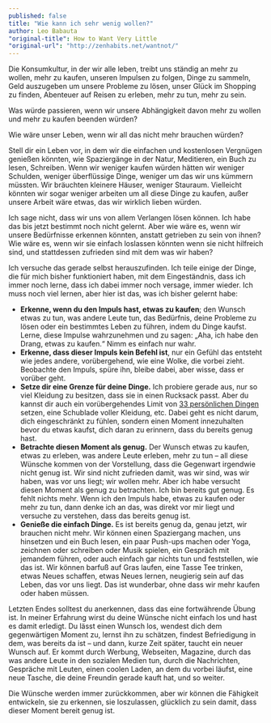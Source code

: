 ```yaml
---
published: false
title: "Wie kann ich sehr wenig wollen?"
author: Leo Babauta
"original-title": How to Want Very Little
"original-url": "http://zenhabits.net/wantnot/"
---
```


Die Konsumkultur, in der wir alle leben, treibt uns ständig an mehr zu wollen, mehr zu kaufen, unseren Impulsen zu folgen, Dinge zu sammeln, Geld auszugeben um unsere Probleme zu lösen, unser Glück im Shopping zu finden, Abenteuer auf Reisen zu erleben, mehr zu tun, mehr zu sein.

Was würde passieren, wenn wir unsere Abhängigkeit davon mehr zu wollen und mehr zu kaufen beenden würden?

Wie wäre unser Leben, wenn wir all das nicht mehr brauchen würden?

Stell dir ein Leben vor, in dem wir die einfachen und kostenlosen Vergnügen genießen könnten, wie Spaziergänge in der Natur, Meditieren, ein Buch zu lesen, Schreiben. Wenn wir weniger kaufen würden hätten wir weniger Schulden, weniger überflüssige Dinge, weniger um das wir uns kümmern müssten. Wir bräuchten kleinere Häuser, weniger Stauraum. Vielleicht könnten wir sogar weniger arbeiten um all diese Dinge zu kaufen, außer unsere Arbeit wäre etwas, das wir wirklich lieben würden.

Ich sage nicht, dass wir uns von allem Verlangen lösen können. Ich habe das bis jetzt bestimmt noch nicht gelernt. Aber wie wäre es, wenn wir unsere Bedürfnisse erkennen könnten, anstatt getrieben zu sein von ihnen? Wie wäre es, wenn wir sie einfach loslassen könnten wenn sie nicht hilfreich sind, und stattdessen zufrieden sind mit dem was wir haben?

Ich versuche das gerade selbst herauszufinden. Ich teile einige der Dinge, die für mich bisher funktioniert haben, mit dem Eingeständnis, dass ich immer noch lerne, dass ich dabei immer noch versage, immer wieder. Ich muss noch viel lernen, aber hier ist das, was ich bisher gelernt habe:

-	**Erkenne, wenn du den Impuls hast, etwas zu kaufen**; den Wunsch etwas zu tun, was andere Leute tun, das Bedürfnis, deine Probleme zu lösen oder ein bestimmtes Leben zu führen, indem du Dinge kaufst. Lerne, diese Impulse wahrzunehmen und zu sagen: „Aha, ich habe den Drang, etwas zu kaufen.“ Nimm es einfach nur wahr.
-	**Erkenne, dass dieser Impuls kein Befehl ist**, nur ein Gefühl das entsteht wie jedes andere, vorübergehend, wie eine Wolke, die vorbei zieht. Beobachte den Impuls, spüre ihn, bleibe dabei, aber wisse, dass er vorüber geht.
-	**Setze dir eine Grenze für deine Dinge.** Ich probiere gerade aus, nur so viel Kleidung zu besitzen, dass sie in einen Rucksack passt. Aber du kannst dir auch ein vorübergehendes Limit von [33 persönlichen Dingen](http://theproject333.com/) setzen, eine Schublade voller Kleidung, etc. Dabei geht es nicht darum, dich eingeschränkt zu fühlen, sondern einen Moment innezuhalten bevor du etwas kaufst, dich daran zu erinnern, dass du bereits genug hast.
-	**Betrachte diesen Moment als genug.** Der Wunsch etwas zu kaufen, etwas zu erleben, was andere Leute erleben, mehr zu tun – all diese Wünsche kommen von der Vorstellung, dass die Gegenwart irgendwie nicht genug ist. Wir sind nicht zufrieden damit, was wir sind, was wir haben, was vor uns liegt; wir wollen mehr. Aber ich habe versucht diesen Moment als genug zu betrachten. Ich bin bereits gut genug. Es fehlt nichts mehr. Wenn ich den Impuls habe, etwas zu kaufen oder mehr zu tun, dann denke ich an das, was direkt vor mir liegt und versuche zu verstehen, dass das bereits genug ist.
-	**Genieße die einfach Dinge.** Es ist bereits genug da, genau jetzt, wir brauchen nicht mehr. Wir können einen Spaziergang machen, uns hinsetzen und ein Buch lesen, ein paar Push-ups machen oder Yoga, zeichnen oder schreiben oder Musik spielen, ein Gespräch mit jemandem führen, oder auch einfach gar nichts tun und feststellen, wie das ist. Wir können barfuß auf Gras laufen, eine Tasse Tee trinken, etwas Neues schaffen, etwas Neues lernen, neugierig sein auf das Leben, das vor uns liegt. Das ist wunderbar, ohne dass wir mehr kaufen oder haben müssen.

Letzten Endes solltest du anerkennen, dass das eine fortwährende Übung ist. In meiner Erfahrung wirst du deine Wünsche nicht einfach los und hast es damit erledigt. Du lässt einen Wunsch los, wendest dich dem gegenwärtigen Moment zu, lernst ihn zu schätzen, findest Befriedigung in dem, was bereits da ist – und dann, kurze Zeit später, taucht ein neuer Wunsch auf. Er kommt durch Werbung, Webseiten, Magazine, durch das was andere Leute in den sozialen Medien tun, durch die Nachrichten, Gespräche mit Leuten, einen coolen Laden, an dem du vorbei läufst, eine neue Tasche, die deine Freundin gerade kauft hat, und so weiter.

Die Wünsche werden immer zurückkommen, aber wir können die Fähigkeit entwickeln, sie zu erkennen, sie loszulassen, glücklich zu sein damit, dass dieser Moment bereit genug ist.
